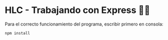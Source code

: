 # HLC - Trabajando con Express 🏃‍♂️

Para el correcto funcionamiento del programa, escribir primero en consola:

``` 
npm install 
```

